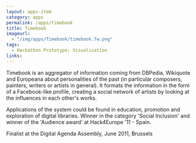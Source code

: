 ```yaml
---
layout: apps-item
category: apps
permalink: /apps/timebook
title: Timebook
imageurl:
  - "/img/apps/Timebook/timebook.fw.png"
tags:
  - Hackathon Prototype; Visualisation
links:
---
```


Timebook is an aggregator of information coming from DBPedia, Wikiquote and Europeana about personalities of the past (in particular composers, painters, writers or artists in general). It formats the information in the form of a Facebook-like profile, creating a social network of artists by looking at the influences in each other's works.

Applications of the system could be found in education, promotion and exploration of digital libraries. Winner in the category 'Social Inclusion' and winner of the 'Audience award' at Hack4Europe '11 - Spain.

Finalist at the Digital Agenda Assembly, June 2011, Brussels


